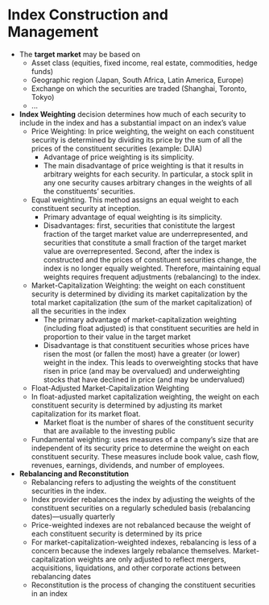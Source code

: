 # Index Construction and Management

- The **target market** may be based on 
  - Asset class (equities, fixed income, real estate, commodities, hedge funds)
  - Geographic region (Japan, South Africa, Latin America, Europe)
  - Exchange on which the securities are traded (Shanghai, Toronto, Tokyo)
  - ...
- **Index Weighting** decision determines how much of each security to include in the index and has a substantial impact on an index’s value
  - Price Weighting: In price weighting, the weight on each constituent security is determined by dividing its price by the sum of all the prices of the constituent securities (example: DJIA)
    - Advantage of price weighting is its simplicity. 
    - The main disadvantage of price weighting is that it results in arbitrary weights for each security. In particular, a stock split in any one security causes arbitrary changes in the weights of all the constituents’ securities. 
  - Equal weighting. This method assigns an equal weight to each constituent security at inception.
    - Primary advantage of equal weighting is its simplicity.
    - Disadvantages: first, securities that conistitute the largest fraction of the target market value are underrepresented, and securities that constitute a small fraction of the target market value are overrepresented. Second, after the index is constructed and the prices of constituent securities change, the index is no longer equally weighted. Therefore, maintaining equal weights requires frequent adjustments (rebalancing) to the index.
  - Market-Capitalization Weighting: the weight on each constituent security is determined by dividing its market capitalization by the total market capitalization (the sum of the market capitalization) of all the securities in the index
    - The primary advantage of market-capitalization weighting (including float adjusted) is that constituent securities are held in proportion to their value in the target market
    - Disadvantage is that constituent securities whose prices have risen the most (or fallen the most) have a greater (or lower) weight in the index. This leads to overweighting stocks that have risen in price (and may be overvalued) and underweighting stocks that have declined in price (and may be undervalued)
  - Float-Adjusted Market-Capitalization Weighting
  - In float-adjusted market capitalization weighting, the weight on each constituent security is determined by adjusting its market capitalization for its market float. 
    - Market float is the number of shares of the constituent security that are available to the investing public
  - Fundamental weighting: uses measures of a company’s size that are independent of its security price to determine the weight on each constituent security. These measures include book value, cash flow, revenues, earnings, dividends, and number of employees.
- **Rebalancing and Reconstitution**
  - Rebalancing refers to adjusting the weights of the constituent securities in the index.
  - Index provider rebalances the index by adjusting the weights of the constituent securities on a regularly scheduled basis (rebalancing dates)—usually quarterly
  - Price-weighted indexes are not rebalanced because the weight of each constituent security is determined by its price
  - For market-capitalization-weighted indexes, rebalancing is less of a concern because the indexes largely rebalance themselves. Market-capitalization weights are only adjusted to reflect mergers, acquisitions, liquidations, and other corporate actions between rebalancing dates
  - Reconstitution is the process of changing the constituent securities in an index
